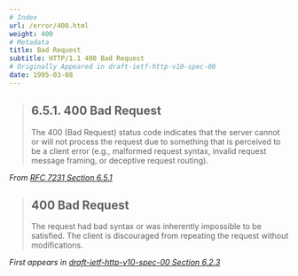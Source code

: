 ```yaml
---
# Index
url: /error/400.html
weight: 400
# Metadata
title: Bad Request
subtitle: HTTP/1.1 400 Bad Request
# Originally Appeared in draft-ietf-http-v10-spec-00
date: 1995-03-08
---
```


> ## 6.5.1.  400 Bad Request
>
> The 400 (Bad Request) status code indicates that the server cannot or
> will not process the request due to something that is perceived to be
> a client error (e.g., malformed request syntax, invalid request
> message framing, or deceptive request routing).

<cite>From [RFC 7231 Section 6.5.1](https://tools.ietf.org/html/rfc7231#section-6.5.1)</cite>

> ## 400 Bad Request
>
> The request had bad syntax or was inherently impossible to be
> satisfied. The client is discouraged from repeating the request
> without modifications.

<cite>First appears in [draft-ietf-http-v10-spec-00 Section 6.2.3](https://tools.ietf.org/html/draft-ietf-http-v10-spec-00#section-6.2.3)</cite>
